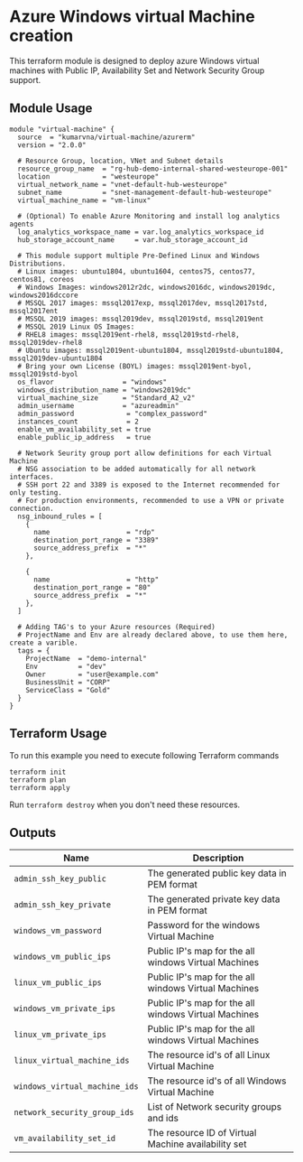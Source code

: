 # Azure Windows virtual Machine creation

This terraform module is designed to deploy azure Windows virtual machines with Public IP, Availability Set and Network Security Group support.

## Module Usage

```hcl
module "virtual-machine" {
  source  = "kumarvna/virtual-machine/azurerm"
  version = "2.0.0"

  # Resource Group, location, VNet and Subnet details
  resource_group_name  = "rg-hub-demo-internal-shared-westeurope-001"
  location             = "westeurope"
  virtual_network_name = "vnet-default-hub-westeurope"
  subnet_name          = "snet-management-default-hub-westeurope"
  virtual_machine_name = "vm-linux"

  # (Optional) To enable Azure Monitoring and install log analytics agents
  log_analytics_workspace_name = var.log_analytics_workspace_id
  hub_storage_account_name     = var.hub_storage_account_id

  # This module support multiple Pre-Defined Linux and Windows Distributions.
  # Linux images: ubuntu1804, ubuntu1604, centos75, centos77, centos81, coreos
  # Windows Images: windows2012r2dc, windows2016dc, windows2019dc, windows2016dccore
  # MSSQL 2017 images: mssql2017exp, mssql2017dev, mssql2017std, mssql2017ent
  # MSSQL 2019 images: mssql2019dev, mssql2019std, mssql2019ent
  # MSSQL 2019 Linux OS Images:
  # RHEL8 images: mssql2019ent-rhel8, mssql2019std-rhel8, mssql2019dev-rhel8
  # Ubuntu images: mssql2019ent-ubuntu1804, mssql2019std-ubuntu1804, mssql2019dev-ubuntu1804
  # Bring your own License (BOYL) images: mssql2019ent-byol, mssql2019std-byol
  os_flavor                 = "windows"
  windows_distribution_name = "windows2019dc"
  virtual_machine_size      = "Standard_A2_v2"
  admin_username            = "azureadmin"
  admin_password             = "complex_password"
  instances_count            = 2
  enable_vm_availability_set = true
  enable_public_ip_address   = true

  # Network Seurity group port allow definitions for each Virtual Machine
  # NSG association to be added automatically for all network interfaces.
  # SSH port 22 and 3389 is exposed to the Internet recommended for only testing.
  # For production environments, recommended to use a VPN or private connection.
  nsg_inbound_rules = [
    {
      name                   = "rdp"
      destination_port_range = "3389"
      source_address_prefix  = "*"
    },

    {
      name                   = "http"
      destination_port_range = "80"
      source_address_prefix  = "*"
    },
  ]

  # Adding TAG's to your Azure resources (Required)
  # ProjectName and Env are already declared above, to use them here, create a varible.
  tags = {
    ProjectName  = "demo-internal"
    Env          = "dev"
    Owner        = "user@example.com"
    BusinessUnit = "CORP"
    ServiceClass = "Gold"
  }
}
```

## Terraform Usage

To run this example you need to execute following Terraform commands

```hcl
terraform init
terraform plan
terraform apply
```

Run `terraform destroy` when you don't need these resources.

## Outputs

|Name | Description|
|---- | -----------|
`admin_ssh_key_public`|The generated public key data in PEM format
`admin_ssh_key_private`|The generated private key data in PEM format
`windows_vm_password`|Password for the windows Virtual Machine
`windows_vm_public_ips`|Public IP's map for the all windows Virtual Machines
`linux_vm_public_ips`|Public IP's map for the all windows Virtual Machines
`windows_vm_private_ips`|Public IP's map for the all windows Virtual Machines
`linux_vm_private_ips`|Public IP's map for the all windows Virtual Machines
`linux_virtual_machine_ids`|The resource id's of all Linux Virtual Machine
`windows_virtual_machine_ids`|The resource id's of all Windows Virtual Machine
`network_security_group_ids`|List of Network security groups and ids
`vm_availability_set_id`|The resource ID of Virtual Machine availability set
